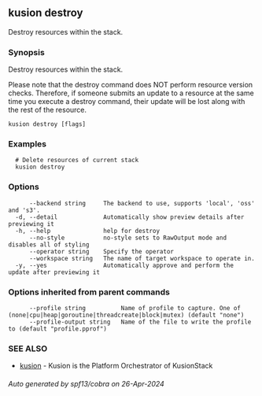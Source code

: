 ## kusion destroy

Destroy resources within the stack.

### Synopsis

Destroy resources within the stack.

 Please note that the destroy command does NOT perform resource version checks. Therefore, if someone submits an update to a resource at the same time you execute a destroy command, their update will be lost along with the rest of the resource.

```
kusion destroy [flags]
```

### Examples

```
  # Delete resources of current stack
  kusion destroy
```

### Options

```
      --backend string     The backend to use, supports 'local', 'oss' and 's3'.
  -d, --detail             Automatically show preview details after previewing it
  -h, --help               help for destroy
      --no-style           no-style sets to RawOutput mode and disables all of styling
      --operator string    Specify the operator
      --workspace string   The name of target workspace to operate in.
  -y, --yes                Automatically approve and perform the update after previewing it
```

### Options inherited from parent commands

```
      --profile string          Name of profile to capture. One of (none|cpu|heap|goroutine|threadcreate|block|mutex) (default "none")
      --profile-output string   Name of the file to write the profile to (default "profile.pprof")
```

### SEE ALSO

* [kusion](index.md)	 - Kusion is the Platform Orchestrator of KusionStack

###### Auto generated by spf13/cobra on 26-Apr-2024
